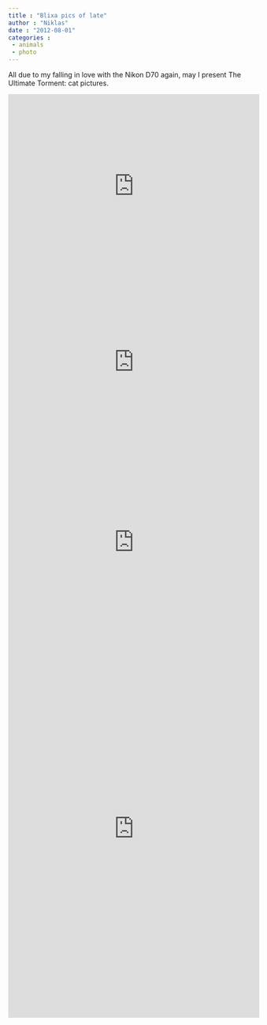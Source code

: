 ```yaml
---
title : "Blixa pics of late"
author : "Niklas"
date : "2012-08-01"
categories : 
 - animals
 - photo
---
```


All due to my falling in love with the Nikon D70 again, may I present The Ultimate Torment: cat pictures.

<iframe width="510" height="372" src="http://stipple.com/embed/2911607?h=372&amp;w=510" frameborder="0" marginheight="0" marginwidth="0" scrolling="no"></iframe>

<iframe width="510" height="339" src="http://stipple.com/embed/2911668?h=339&amp;w=510" frameborder="0" marginheight="0" marginwidth="0" scrolling="no"></iframe>

<iframe width="510" height="392" src="http://stipple.com/embed/2911669?h=392&amp;w=510" frameborder="0" marginheight="0" marginwidth="0" scrolling="no"></iframe>

<iframe width="510" height="767" src="http://stipple.com/embed/2911672?h=767&amp;w=510" frameborder="0" marginheight="0" marginwidth="0" scrolling="no"></iframe>
